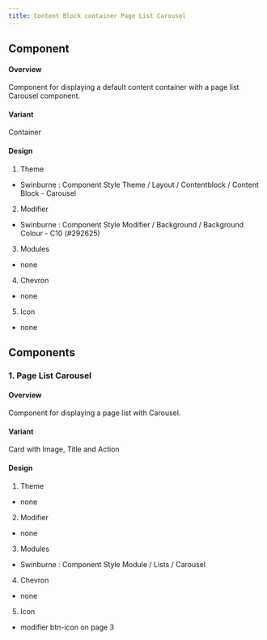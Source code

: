 ```yaml
---
title: Content Block container Page List Carousel
---
```

## Component
#### Overview
  Component for displaying a default content container with a page list Carousel component.
#### Variant
 Container
#### Design
1. Theme
 * Swinburne : Component Style Theme / Layout / Contentblock / Content Block - Carousel
2. Modifier
 * Swinburne : Component Style Modifier / Background / Background Colour - C10 (#292625)
3. Modules
 * none
4. Chevron
 * none
5. Icon
 * none


## Components
### 1. Page List Carousel
#### Overview
  Component for displaying a page list with Carousel.
#### Variant 
  Card with Image, Title and Action
#### Design
1. Theme
 * none
2. Modifier
 * none
3. Modules
 * Swinburne : Component Style Module / Lists / Carousel
4. Chevron
 * none
5. Icon
 * modifier btn-icon on page 3


